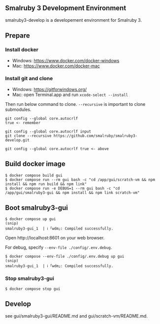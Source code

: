 ## Smalruby 3 Development Environment

smalruby3-develop is a developement environment for Smalruby 3.

## Prepare

### Install docker

 - Windows: https://www.docker.com/docker-windows
 - Mac: https://www.docker.com/docker-mac

### Install git and clone

 - Windows: https://gitforwindows.org/
 - Mac: open Terminal.app and run `xcode-select --install`

Then run below command to clone. `--recursive` is important to clone submodules.

```
git config --global core.autocrlf
true <- remember

git config --global core.autocrlf input
git clone --recursive https://github.com/smalruby/smalruby3-develop.git

git config --global core.autocrlf true <- above
```

## Build docker image

```
$ docker compose build gui
$ docker compose run --rm gui bash -c "cd /app/gui/scratch-vm && npm install && npm run build && npm link"
$ docker compose run -e DEBUG=1 --rm gui bash -c "cd /app/gui/smalruby3-gui && npm install && npm link scratch-vm"
```

## Boot smalruby3-gui

```
$ docker compose up gui
(snip)
smalruby3-gui_1  | ℹ ｢wdm｣: Compiled successfully.
```

Open http://localhost:8601 on your web browser.

For debug, specify `--env-file ./config/.env.debug`.

```
$ docker compose --env-file ./config/.env.debug up gui
(snip)
smalruby3-gui_1  | ℹ ｢wdm｣: Compiled successfully.
```

### Stop smalruby3-gui

```
$ docker compose stop gui
```

## Develop

see gui/smalruby3-gui/README.md and gui/scratch-vm/README.md.
